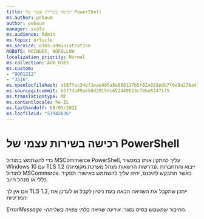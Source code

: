```yaml
---
title: רכישה בשירות עצמי של PowerShell
ms.author: pebaum
author: pebaum
manager: scotv
ms.audience: Admin
ms.topic: article
ms.service: o365-administration
ROBOTS: NOINDEX, NOFOLLOW
localization_priority: Normal
ms.collection: Adm_O365
ms.custom:
- "9001212"
- "3516"
ms.openlocfilehash: a187fec34ef3eae485a8a880127b5f82a028edb7f0e9a276a41b5e33cad25ead
ms.sourcegitcommit: b5f7da89a650d2915dc652449623c78be6247175
ms.translationtype: MT
ms.contentlocale: he-IL
ms.lasthandoff: 08/05/2021
ms.locfileid: "53942836"
---
```

# <a name="self-service-purchase-of-powershell"></a>רכישה בשירות עצמי של PowerShell

כדי להשתמש במודול MSCommerce PowerShell, עליך להתקין אותו במכשיר Windows 10 עם TLS 1.2 (נדרשות הרשאות מנהל מערכת מקומיות).  ייבוא והתחברות למודול MSCommerce.  כאשר תתבקש להיכנס, יהיה עליך להשתמש באישורי תפקיד כללי או מנהל חיוב.  

אם אין לך TLS 1.2, ייתכן שתקבל את השגיאה הבאה בעת ניסיון לקבל או לעדכן את המדיניות:

*ErrorMessage -החיבור שמשמש בסיס נסגר: אירעה שגיאה בלתי צפויה בשליחה.*



